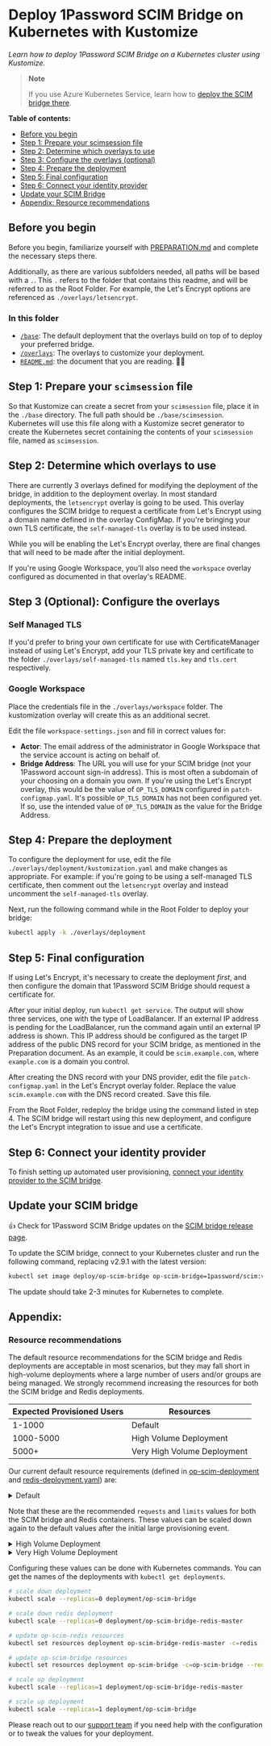 # Deploy 1Password SCIM Bridge on Kubernetes with Kustomize

_Learn how to deploy 1Password SCIM Bridge on a Kubernetes cluster using Kustomize._

> **Note**
>
> If you use Azure Kubernetes Service, learn how to [deploy the SCIM bridge there](https://support.1password.com/scim-deploy-azure/).

**Table of contents:**

- [Before you begin](#before-you-begin)
- [Step 1: Prepare your scimsession file](#step-1-prepare-your-scimsession-file)
- [Step 2: Determine which overlays to use](#step-2-determine-which-overlays-to-use)
- [Step 3: Configure the overlays (optional)](#step-3-optional-configure-the-overlays)
- [Step 4: Prepare the deployment](#step-4-prepare-the-deployment)
- [Step 5: Final configuration](#step-5-final-configuration)
- [Step 6: Connect your identity provider](#step-6-connect-your-identity-provider)
- [Update your SCIM Bridge](#update-your-scim-bridge)
- [Appendix: Resource recommendations](#appendix-resource-recommendations)

## Before you begin

Before you begin, familiarize yourself with [PREPARATION.md](/PREPARATION.md) and complete the necessary steps there.

Additionally, as there are various subfolders needed, all paths will be based with a `.`.
This `.` refers to the folder that contains this readme, and will be referred to as the Root Folder. For example, the Let's Encrypt
options are referenced as `./overlays/letsencrypt`.

### In this folder

- [`/base`](./base/): The default deployment that the overlays build on top of to
  deploy your preferred bridge.
- [`/overlays`](./overlays/): The overlays to customize your deployment.
- [`README.md`](./README.md): the document that you are reading. 👋😃

## Step 1: Prepare your `scimsession` file

So that Kustomize can create a secret from your `scimsession` file, place it in the
`./base` directory. The full path should be `./base/scimsession`. Kubernetes
will use this file along with a Kustomize secret generator to create the Kubernetes secret
containing the contents of your `scimsession` file, named as `scimsession`.

## Step 2: Determine which overlays to use

There are currently 3 overlays defined for modifying the deployment of the bridge, in
addition to the deployment overlay. In most standard deployments, the `letsencrypt`
overlay is going to be used. This overlay configures the SCIM bridge to request a
certificate from Let's Encrypt using a domain name defined in the overlay ConfigMap.
If you're bringing your own TLS certificate, the `self-managed-tls` overlay is to be
used instead.

While you will be enabling the Let's Encrypt overlay, there are final changes that will
need to be made after the initial deployment.

If you're using Google Workspace, you'll also need the `workspace` overlay configured
as documented in that overlay's README.

## Step 3 (Optional): Configure the overlays

### Self Managed TLS

If you'd prefer to bring your own certificate for use with CertificateManager instead
of using Let's Encrypt, add your TLS private key and certificate to the folder
`./overlays/self-managed-tls` named `tls.key` and `tls.cert` respectively.

### Google Workspace

Place the credentials file in the `./overlays/workspace` folder. The kustomization overlay
will create this as an additional secret.

Edit the file `workspace-settings.json` and fill in correct values for:

- **Actor**: The email address of the administrator in Google Workspace that the service account is acting on behalf of.
- **Bridge Address**: The URL you will use for your SCIM bridge (not your 1Password account sign-in address). This is most often a subdomain of your choosing on a domain you own. If you're using the Let's Encrypt overlay, this would be the value of `OP_TLS_DOMAIN` configured in `patch-configmap.yaml`. It's possible `OP_TLS_DOMAIN` has not been configured yet. If so, use the intended value of `OP_TLS_DOMAIN` as the value for the Bridge Address.

## Step 4: Prepare the deployment

To configure the deployment for use, edit the file
`./overlays/deployment/kustomization.yaml` and make changes as appropriate. For
example: if you're going to be using a self-managed TLS certificate, then comment out
the `letsencrypt` overlay and instead uncomment the `self-managed-tls` overlay.

Next, run the following command while in the Root Folder to deploy your bridge:

```bash
kubectl apply -k ./overlays/deployment
```

## Step 5: Final configuration

If using Let's Encrypt, it's necessary to create the deployment _first_, and then
configure the domain that 1Password SCIM Bridge should request a certificate for.

After your initial deploy, run `kubectl get service`. The output will show three services,
one with the type of LoadBalancer. If an external IP address is pending for the
LoadBalancer, run the command again until an external IP address is shown. This IP
address should be configured as the target IP address of the public DNS record for your SCIM bridge, as mentioned in
the Preparation document. As an example, it could be `scim.example.com`, where
`example.com` is a domain you control.

After creating the DNS record with your DNS provider, edit the file
`patch-configmap.yaml` in the Let's Encrypt overlay folder. Replace the value
`scim.example.com` with the DNS record created. Save this file.

From the Root Folder, redeploy the bridge using the command listed in step 4. The
SCIM bridge will restart using this new deployment, and configure the Let's Encrypt
integration to issue and use a certificate.

## Step 6: Connect your identity provider

To finish setting up automated user provisioning, [connect your identity provider to the SCIM bridge](https://support.1password.com/scim/#step-3-connect-your-identity-provider).

## Update your SCIM bridge

👍 Check for 1Password SCIM Bridge updates on the [SCIM bridge release page](https://app-updates.agilebits.com/product_history/SCIM).

To update the SCIM bridge, connect to your Kubernetes cluster and run the following command, replacing v2.9.1 with the latest version:

```bash
kubectl set image deploy/op-scim-bridge op-scim-bridge=1password/scim:v2.9.1 -n=op-scim
```

The update should take 2-3 minutes for Kubernetes to complete.

## Appendix:

### Resource recommendations

The default resource recommendations for the SCIM bridge and Redis deployments are acceptable in most scenarios, but they may fall short in high-volume deployments where a large number of users and/or groups are being managed. We strongly recommend increasing the resources for both the SCIM bridge and Redis deployments.

| Expected Provisioned Users | Resources                   |
| -------------------------- | --------------------------- |
| 1-1000                     | Default                     |
| 1000-5000                  | High Volume Deployment      |
| 5000+                      | Very High Volume Deployment |

Our current default resource requirements (defined in [op-scim-deployment](https://github.com/1Password/scim-examples/blob/master/kubernetes/op-scim-deployment.yaml#L29) and [redis-deployment.yaml](https://github.com/1Password/scim-examples/blob/master/kubernetes/redis-deployment.yaml#L21)) are:

<details>
  <summary>Default</summary>

```yaml
requests:
  cpu: 125m
  memory: 256M

limits:
  cpu: 250m
  memory: 512M
```

</details>

Note that these are the recommended `requests` and `limits` values for both the SCIM bridge and Redis containers. These values can be scaled down again to the default values after the initial large provisioning event.

<details>
  <summary>High Volume Deployment</summary>

```yaml
requests:
  cpu: 500m
  memory: 512M

limits:
  cpu: 1000m
  memory: 1024M
```

</details>

<details>
  <summary>Very High Volume Deployment</summary>

```yaml
requests:
  cpu: 1000m
  memory: 1024M

limits:
  cpu: 2000m
  memory: 2048M
```

</details>

Configuring these values can be done with Kubernetes commands. You can get the names of the deployments with `kubectl get deployments`.

```bash
# scale down deployment
kubectl scale --replicas=0 deployment/op-scim-bridge

# scale down redis deployment
kubectl scale --replicas=0 deployment/op-scim-bridge-redis-master

# update op-scim-redis resources
kubectl set resources deployment op-scim-bridge-redis-master -c=redis --requests=cpu=250m,memory=512M --limits=cpu=500m,memory=1024M

# update op-scim-bridge resources
kubectl set resources deployment op-scim-bridge -c=op-scim-bridge --requests=cpu=500m,memory=512M --limits=cpu=1000m,memory=1024M

# scale up deployment
kubectl scale --replicas=1 deployment/op-scim-bridge-redis-master

# scale up deployment
kubectl scale --replicas=1 deployment/op-scim-bridge
```

Please reach out to our [support team](https://support.1password.com/contact/) if you need help with the configuration or to tweak the values for your deployment.
